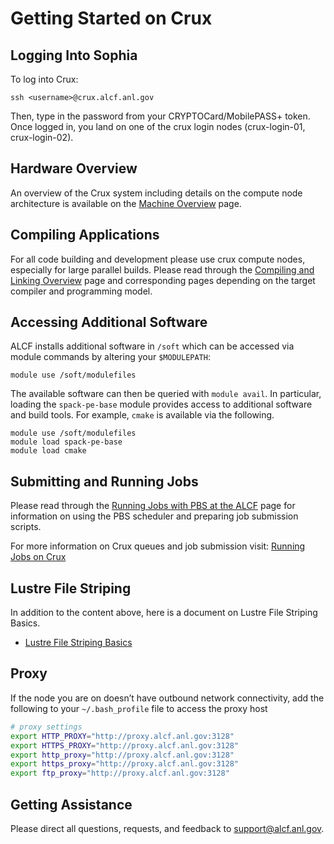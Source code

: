 # Getting Started on Crux

## Logging Into Sophia

To log into Crux:
```
ssh <username>@crux.alcf.anl.gov
```
Then, type in the password from your CRYPTOCard/MobilePASS+ token. Once logged
in, you land on one of the crux login nodes (crux-login-01, crux-login-02). 

## Hardware Overview

An overview of the Crux system including details on the compute node architecture is available on the [Machine Overview](./hardware-overview/machine-overview.md) page.

## Compiling Applications

For all code building and development please use crux compute nodes, especially for large parallel builds. Please read through the [Compiling and Linking Overview](./compiling-and-linking/compiling-and-linking-overview.md) page and corresponding pages depending on the target compiler and programming model.

## Accessing Additional Software

ALCF installs additional software in `/soft` which can be accessed via module
commands by altering your `$MODULEPATH`:
```
module use /soft/modulefiles
```
The available software can then be queried with `module avail`. In particular, loading the `spack-pe-base` module provides access to additional software and build tools. For example, `cmake` is available via the following.

```
module use /soft/modulefiles
module load spack-pe-base
module load cmake
```

## Submitting and Running Jobs

Please read through the [Running Jobs with PBS at the ALCF](./queueing-and-running-jobs/running-jobs/job-and-queue-scheduling.md) page for information on using the PBS scheduler and preparing job submission scripts.

For more information on Crux queues and job submission visit: [Running Jobs
on Crux](../running-jobs.md)


## Lustre File Striping

In addition to the content above, here is a document on Lustre File Striping Basics. 

- [Lustre File Striping Basics](https://www.alcf.anl.gov/support-center/training-assets/file-systems-and-io-performance)

## Proxy

If the node you are on doesn’t have outbound network connectivity, add the following to your `~/.bash_profile` file to access the proxy host

```bash
# proxy settings
export HTTP_PROXY="http://proxy.alcf.anl.gov:3128"
export HTTPS_PROXY="http://proxy.alcf.anl.gov:3128"
export http_proxy="http://proxy.alcf.anl.gov:3128"
export https_proxy="http://proxy.alcf.anl.gov:3128"
export ftp_proxy="http://proxy.alcf.anl.gov:3128"
```
<!-- export no_proxy="admin,polaris-adminvm-01,localhost,*.cm.polaris.alcf.anl.gov,polaris-*,*.polaris.alcf.anl.gov,*.alcf.anl.gov" -->


<!-- ## MPI -->
<!-- ALCF provides a few MPI package built specifically for ThetaGPU -->
<!-- – UCX is enabled -->

<!-- ```module load openmpi``` -->

<!-- – Default module is openmpi/openmpi-4.1.0 -->

<!-- ```module av openmpi``` -->

<!-- List of possible openmpi modules -->

## Getting Assistance

Please direct all questions, requests, and feedback to [support@alcf.anl.gov](mailto:support@alcf.anl.gov).

